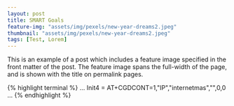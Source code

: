```yaml
---
layout: post
title: SMART Goals
feature-img: "assets/img/pexels/new-year-dreams2.jpeg"
thumbnail: "assets/img/pexels/new-year-dreams2.jpeg"
tags: [Test, Lorem]
---
```

This is an example of a post which includes a feature image specified in the front matter of the post. The feature image spans the full-width of the page, and is shown with the title on permalink pages.

{% highlight terminal %}
...
Init4 = AT+CGDCONT=1,"IP","internetmas","",0,0
...
{% endhighlight %}

